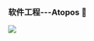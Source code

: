### 软件工程---Atopos 👋


![](https://github-readme-stats.vercel.app/api?username=3254545606&show_icons=true&theme=radical)


